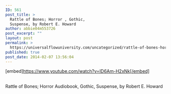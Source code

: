 ```yaml
---
ID: 561
post_title: >
  Rattle of Bones; Horror , Gothic,
  Suspense, by Robert E. Howard
author: abbie04m553726
post_excerpt: ""
layout: post
permalink: >
  https://universalflowuniversity.com/uncategorized/rattle-of-bones-horror-gothic-suspense-by-robert-e-howard/
published: true
post_date: 2014-02-07 13:56:04
---
```

[embed]https://www.youtube.com/watch?v=ID6Am-H2xNk[/embed]</br></br>
<p>Rattle of Bones; Horror Audiobook, Gothic, Suspense, by Robert E. Howard </p>